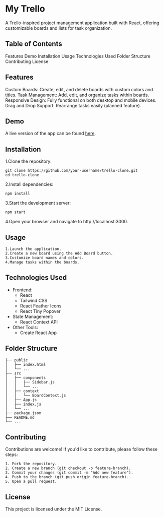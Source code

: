 # My Trello

A Trello-inspired project management application built with React, offering customizable boards and lists for task organization.


## Table of Contents
Features
Demo
Installation
Usage
Technologies Used
Folder Structure
Contributing
License


## Features
Custom Boards: Create, edit, and delete boards with custom colors and titles.
Task Management: Add, edit, and organize tasks within boards.
Responsive Design: Fully functional on both desktop and mobile devices.
Drag and Drop Support: Rearrange tasks easily (planned feature).


## Demo

A live version of the app can be found [here](https:// "My Trello").

## Installation
1.Clone the repository:

```
git clone https://github.com/your-username/trello-clone.git
cd trello-clone

```
2.Install dependencies:

```
npm install
```
3.Start the development server:

```
npm start
```
4.Open your browser and navigate to http://localhost:3000.

## Usage

    1.Launch the application.
    2.Create a new board using the Add Board button.
    3.Customize board names and colors.
    4.Manage tasks within the boards.
## Technologies Used

* Frontend:
    * React
    * Tailwind CSS
    * React Feather Icons
    * React Tiny Popover
* State Management:
    * React Context API
* Other Tools:
    * Create React App  

## Folder Structure

    ├── public
    │   ├── index.html
    │   └── ...
    ├── src
    │   ├── components
    │   │   ├── Sidebar.js
    │   │   └── ...
    │   ├── context
    │   │   └── BoardContext.js
    │   ├── App.js
    │   ├── index.js
    │   └── ...
    ├── package.json
    ├── README.md
    └── ...


## Contributing

Contributions are welcome! If you'd like to contribute, please follow these steps:

    1. Fork the repository.
    2. Create a new branch (git checkout -b feature-branch).
    3. Commit your changes (git commit -m "Add new feature").
    4. Push to the branch (git push origin feature-branch).
    5. Open a pull request.

## License

This project is licensed under the MIT License.


